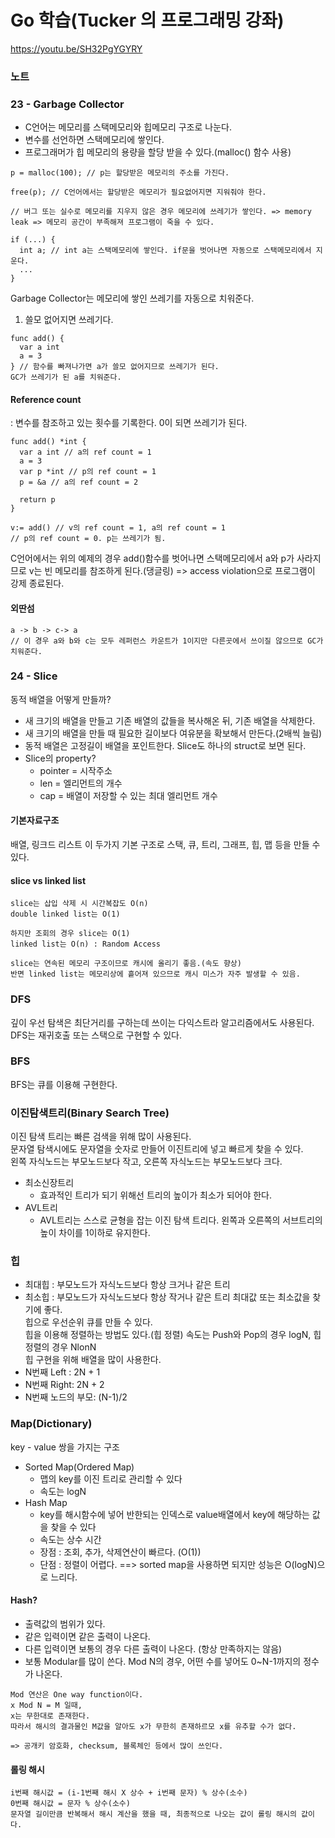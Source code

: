 # Go 학습(Tucker 의 프로그래밍 강좌)
https://youtu.be/SH32PgYGYRY

### 노트

### 23 -  Garbage Collector
- C언어는 메모리를 스택메모리와 힙메모리 구조로 나눈다.
- 변수를 선언하면 스택메모리에 쌓인다.
- 프로그래머가 힙 메모리의 용량을 할당 받을 수 있다.(malloc() 함수 사용)
```
p = malloc(100); // p는 할당받은 메모리의 주소를 가진다.

free(p); // C언어에서는 할당받은 메모리가 필요없어지면 지워줘야 한다.

// 버그 또는 실수로 메모리를 지우지 않은 경우 메모리에 쓰레기가 쌓인다. => memory leak => 메모리 공간이 부족해져 프로그램이 죽을 수 있다.

if (...) {
  int a; // int a는 스택메모리에 쌓인다. if문을 벗어나면 자동으로 스택메모리에서 지운다.
  ...
}
```

Garbage Collector는 메모리에 쌓인 쓰레기를 자동으로 치워준다.
1. 쓸모 없어지면 쓰레기다.
```
func add() {
  var a int
  a = 3
} // 함수를 빠져나가면 a가 쓸모 없어지므로 쓰레기가 된다.
GC가 쓰레기가 된 a를 치워준다.
```
#### Reference count
: 변수를 참조하고 있는 횟수를 기록한다. 0이 되면 쓰레기가 된다.
```
func add() *int {
  var a int // a의 ref count = 1
  a = 3
  var p *int // p의 ref count = 1
  p = &a // a의 ref count = 2

  return p
}

v:= add() // v의 ref count = 1, a의 ref count = 1
// p의 ref count = 0. p는 쓰레기가 됨.
```
C언어에서는 위의 예제의 경우 add()함수를 벗어나면 스택메모리에서 a와 p가 사라지므로 v는 빈 메모리를 참조하게 된다.(댕글링)
=> access violation으로 프로그램이 강제 종료된다.

#### 외딴섬
```
a -> b -> c-> a
// 이 경우 a와 b와 c는 모두 레퍼런스 카운트가 1이지만 다른곳에서 쓰이질 않으므로 GC가 치워준다.
```

### 24 - Slice
동적 배열을 어떻게 만들까?
- 새 크기의 배열을 만들고 기존 배열의 값들을 복사해온 뒤, 기존 배열을 삭제한다.
- 새 크기의 배열을 만들 때 필요한 길이보다 여유분을 확보해서 만든다.(2배씩 늘림)
- 동적 배열은 고정길이 배열을 포인트한다.
Slice도 하나의 struct로 보면 된다.
- Slice의 property?
  - pointer = 시작주소
  - len =  엘리먼트의 개수
  - cap = 배열이 저장할 수 있는 최대 엘리먼트 개수

#### 기본자료구조
배열, 링크드 리스트
이 두가지 기본 구조로 스택, 큐, 트리, 그래프, 힙, 맵 등을 만들 수 있다.

#### slice vs linked list
```
slice는 삽입 삭제 시 시간복잡도 O(n)
double linked list는 O(1)

하지만 조회의 경우 slice는 O(1)
linked list는 O(n) : Random Access

slice는 연속된 메모리 구조이므로 캐시에 올리기 좋음.(속도 향상)
반면 linked list는 메모리상에 흩어져 있으므로 캐시 미스가 자주 발생할 수 있음.
```

### DFS
깊이 우선 탐색은 최단거리를 구하는데 쓰이는 다익스트라 알고리즘에서도 사용된다.  
DFS는 재귀호출 또는 스택으로 구현할 수 있다.

### BFS
BFS는 큐를 이용해 구현한다.

### 이진탐색트리(Binary Search Tree)
이진 탐색 트리는 빠른 검색을 위해 많이 사용된다.  
문자열 탐색시에도 문자열을 숫자로 만들어 이진트리에 넣고 빠르게 찾을 수 있다.  
왼쪽 자식노드는 부모노드보다 작고, 오른쪽 자식노드는 부모노드보다 크다.  
- 최소신장트리  
  - 효과적인 트리가 되기 위해선 트리의 높이가 최소가 되어야 한다.
- AVL트리
  - AVL트리는 스스로 균형을 잡는 이진 탐색 트리다. 왼쪽과 오른쪽의 서브트리의 높이 차이를 1이하로 유지한다.


### 힙
- 최대힙 : 부모노드가 자식노드보다 항상 크거나 같은 트리
- 최소힙 : 부모노드가 자식노드보다 항상 작거나 같은 트리
최대값 또는 최소값을 찾기에 좋다.  
힙으로 우선순위 큐를 만들 수 있다.  
힙을 이용해 정렬하는 방법도 있다.(힙 정렬)
속도는 Push와 Pop의 경우 logN, 힙정렬의 경우 NlonN  
힙 구현을 위해 배열을 많이 사용한다.  
- N번째 Left : 2N + 1
- N번째 Right: 2N + 2
- N번째 노드의 부모: (N-1)/2

### Map(Dictionary)
key - value 쌍을 가지는 구조  
- Sorted Map(Ordered Map)  
  - 맵의 key를 이진 트리로 관리할 수 있다
  - 속도는 logN
- Hash Map
  - key를 해시함수에 넣어 반한되는 인덱스로 value배열에서 key에 해당하는 값을 찾을 수 있다
  - 속도는 상수 시간  
  - 장점 : 조회, 추가, 삭제연산이 빠르다. (O(1))
  - 단점 : 정렬이 어렵다. ==> sorted map을 사용하면 되지만 성능은 O(logN)으로 느리다.

#### Hash?
  - 출력값의 범위가 있다.
  - 같은 입력이면 같은 출력이 나온다.
  - 다른 입력이면 보통의 경우 다른 출력이 나온다. (항상 만족하지는 않음)
  - 보통 Modular를 많이 쓴다. Mod N의 경우, 어떤 수를 넣어도 0~N-1까지의 정수가 나온다.
  ```
  Mod 연산은 One way function이다.
  x Mod N = M 일때,
  x는 무한대로 존재한다.
  따라서 해시의 결과물인 M값을 알아도 x가 무한히 존재하르모 x를 유추할 수가 없다.

  => 공개키 암호화, checksum, 블록체인 등에서 많이 쓰인다.
  ```

#### 롤링 해시
```
i번째 해시값 = (i-1번째 해시 X 상수 + i번째 문자) % 상수(소수)
0번째 해시값 = 문자 % 상수(소수)
문자열 길이만큼 반복해서 해시 계산을 했을 때, 최종적으로 나오는 값이 롤링 해시의 값이다.
```